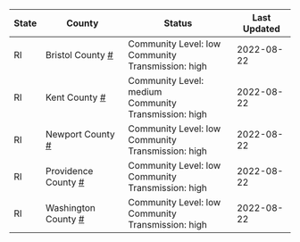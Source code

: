 State | County | Status | Last Updated
--- | --- | --- | --- 
RI | Bristol County <a href="#bristol_county">#</a> | <a name="bristol_county"></a>Community Level: low<br/>Community Transmission: high | 2022-08-22
RI | Kent County <a href="#kent_county">#</a> | <a name="kent_county"></a>Community Level: medium<br/>Community Transmission: high | 2022-08-22
RI | Newport County <a href="#newport_county">#</a> | <a name="newport_county"></a>Community Level: low<br/>Community Transmission: high | 2022-08-22
RI | Providence County <a href="#providence_county">#</a> | <a name="providence_county"></a>Community Level: low<br/>Community Transmission: high | 2022-08-22
RI | Washington County <a href="#washington_county">#</a> | <a name="washington_county"></a>Community Level: low<br/>Community Transmission: high | 2022-08-22
